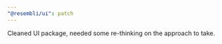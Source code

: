 ```yaml
---
"@resembli/ui": patch
---
```


Cleaned UI package, needed some re-thinking on the approach to take.

